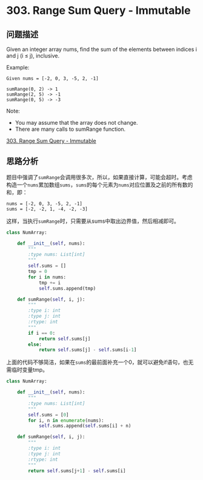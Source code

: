 # 303. Range Sum Query - Immutable

## 问题描述

Given an integer array nums, find the sum of the elements between indices i and j (i ≤ j), inclusive.

Example:

```
Given nums = [-2, 0, 3, -5, 2, -1]

sumRange(0, 2) -> 1
sumRange(2, 5) -> -1
sumRange(0, 5) -> -3
```

Note:

- You may assume that the array does not change.
- There are many calls to sumRange function.

[303. Range Sum Query - Immutable](https://leetcode.com/problems/range-sum-query-immutable/description/)

## 思路分析

题目中强调了`sumRange`会调用很多次，所以，如果直接计算，可能会超时。考虑构造一个`nums`累加数组`sums`，`sums`的每个元素为`nums`对应位置及之前的所有数的和，即：

```
nums = [-2, 0, 3, -5, 2, -1]
sums = [-2, -2, 1, -4, -2, -3]
```

这样，当执行`sumRange`时，只需要从sums中取出边界值，然后相减即可。

``` Python
class NumArray:

    def __init__(self, nums):
        """
        :type nums: List[int]
        """
        self.sums = []
        tmp = 0
        for i in nums:
            tmp += i
            self.sums.append(tmp)

    def sumRange(self, i, j):
        """
        :type i: int
        :type j: int
        :rtype: int
        """
        if i == 0:
            return self.sums[j]
        else:
            return self.sums[j] - self.sums[i-1]
```

上面的代码不够简洁，如果在`sums`的最前面补充一个0，就可以避免if语句，也无需临时变量tmp。

``` Python
class NumArray:

    def __init__(self, nums):
        """
        :type nums: List[int]
        """
        self.sums = [0]
        for i, n in enumerate(nums):
            self.sums.append(self.sums[i] + n)

    def sumRange(self, i, j):
        """
        :type i: int
        :type j: int
        :rtype: int
        """
        return self.sums[j+1] - self.sums[i]
```